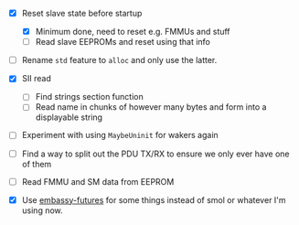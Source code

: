 - [x] Reset slave state before startup

  - [x] Minimum done, need to reset e.g. FMMUs and stuff
  - [ ] Read slave EEPROMs and reset using that info

- [ ] Rename `std` feature to `alloc` and only use the latter.
- [x] SII read
  - [ ] Find strings section function
  - [ ] Read name in chunks of however many bytes and form into a displayable string
- [ ] Experiment with using `MaybeUninit` for wakers again
- [ ] Find a way to split out the PDU TX/RX to ensure we only ever have one of them
- [ ] Read FMMU and SM data from EEPROM
- [x] Use [embassy-futures](https://crates.io/crates/embassy-futures) for some things instead of
      smol or whatever I'm using now.
